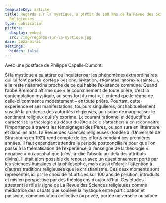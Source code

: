 ```yaml
---
templateKey: article
title: Regards sur la mystique, à partir de 100 ans de la Revue des Sciences
  Religieuses
type: publication
picture:
  display: embed
  src: /img/regards-sur-la-mystique.jpg
date: 2022-01-21
settings:
  hidden: false
---
```

Avec une postface de Philippe Capelle-Dumont.

Si la mystique a pu attirer ou inquiéter par les phénomènes extraordinaires qui lui font parfois cortège (visions, lévitation, stigmates, anorexie sainte…), elle reste néanmoins proche de ce qui habite l’existence commune. Quand l’abbé Bremond affirme que « le couronnement de toute prière, c’est la contemplation mystique, au sens fort du mot », il entend que le règne de celle-ci commence modestement – en toute prière. Pourtant, cette expérience et ses manifestations, toujours singulières, ont habituellement suscité la prudence des autorités religieuses, au risque de marginaliser le sentiment religieux qui s’y exprime. Le courant rationnel et déductif qui caractérise la théologie au début du XXe siècle s’attachera à en reconnaître l’importance à travers les témoignages des Pères, ou son aura en littérature et dans les arts. La Revue des sciences religieuses (fondée à l’Université de Strasbourg en 1921) rend compte de ces efforts pendant ces premières années. Il faut cependant attendre la période postconciliaire pour que l’on passe à la thématisation de l’expérience, à l’enseigne de la théologie « négative » ou apophatique (c’est-à-dire l’absolu au-delà des attributs divins). Il était alors possible de renouer avec un questionnement porté par les sciences humaines et la philosophie, mais aussi d’élargir l’attention à d’autres traditions religieuses que le christianisme. Ces deux moments sont représentés ici par le choix de 14 articles sur 100 ans de parution, introduits et mis en perspective par des théologiens d’aujourd’hui. Ces études attestent le rôle insigne de La Revue des Sciences religieuses comme médiatrice des débats que soulève la mystique entre participation et passivité, communication collective ou privée, portée universelle ou située.